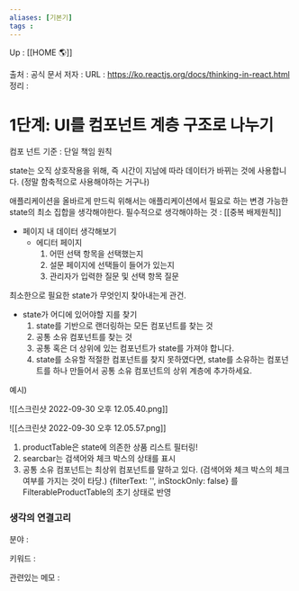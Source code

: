 ```yaml
---
aliases: [기본기]
tags : 
---
```

Up : [[HOME 🌎]]

출처 : 공식 문서
저자 : 
URL : https://ko.reactjs.org/docs/thinking-in-react.html
정리 : 

# 1단계: UI를 컴포넌트 계층 구조로 나누기

컴포 넌트 기준 : 단일 책임 원칙

state는 오직 상호작용을 위해, 즉 시간이 지남에 따라 데이터가 바뀌는 것에 사용합니다. (정말 함축적으로 사용해야하는 거구나)

애플리케이션을 올바르게 만드릭 위해서는 애플리케이션에서 필요로 하는 변경 가능한 state의 최소 집합을 생각해야한다.
필수적으로 생각해야하는 것 : [[중복 배제원칙]] 

- 페이지 내 데이터 생각해보기 
	- 에디터 페이지
		1. 어떤 선택 항목을 선택했는지
		2. 설문 페이지에 선택들이 들어가 있는지
		3. 관리자가 입력한 질문 및 선택 항목 질문

최소한으로 필요한 state가 무엇인지 찾아내는게 관건.

- state가 어디에 있어야할 지를 찾기
	1. state를 기반으로 랜더링하는 모든 컴포넌트를 찾는 것
	2. 공통 소유 컴포넌트를 찾는 것
	3. 공통 혹은 더 상위에 있는 컴포넌트가 state를 가져야 합니다.
	4. state를 소유할 적절한 컴포넌트를 찾지 못하였다면, state를 소유하는 컴포넌트를 하나 만들어서 공통 소유 컴포넌트의 상위 계층에 추가하세요.


예시)  

![[스크린샷 2022-09-30 오후 12.05.40.png]]

![[스크린샷 2022-09-30 오후 12.05.57.png]]

1. productTable은 state에 의존한 상품 리스트 필터링!
2. searcbar는 검색어와 체크 박스의 상태를 표시
3. 공통 소유 컴포넌트는 최상위 컴포넌트를 말하고 있다.
	(검색어와 체크 박스의 체크 여부를 가지는 것이 타당.)
	{filterText: '', inStockOnly: false} 를 FilterableProductTable의 초기 상태로 반영







### 생각의 연결고리
분야 :

키워드 :

관련있는 메모 :
